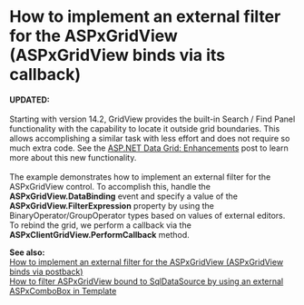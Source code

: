 # How to implement an external filter for the ASPxGridView (ASPxGridView binds via its callback)


<p><strong>UPDATED:<br /></strong><br />Starting with version 14.2, GridView provides the built-in Search / Find Panel functionality with the capability to locate it outside grid boundaries. This allows accomplishing a similar task with less effort and does not require so much extra code. See the <a href="https://community.devexpress.com/blogs/aspnet/archive/2014/11/19/asp-net-data-grid-enhancements-coming-soon-in-v14-2.aspx">ASP.NET Data Grid: Enhancements</a> post to learn more about this new functionality.<br /><br />The example demonstrates how to implement an external filter for the ASPxGridView control. To accomplish this, handle the <strong>ASPxGridView.DataBinding</strong> event and specify a value of the <strong>ASPxGridView.FilterExpression</strong> property by using the BinaryOperator/GroupOperator types based on values of external editors. To rebind the grid, we perform a callback via the <strong>ASPxClientGridView.PerformCallback</strong> method.</p>
<p><strong>See also: </strong><br /> <a href="https://www.devexpress.com/Support/Center/p/E3748">How to implement an external filter for the ASPxGridView (ASPxGridView binds via postback)</a><br /> <a href="https://www.devexpress.com/Support/Center/p/E2041">How to filter ASPxGridView bound to SqlDataSource by using an external ASPxComboBox in Template</a></p>

<br/>


